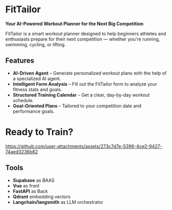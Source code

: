 # FitTailor

**Your AI-Powered Workout Planner for the Next Big Competition** 

FitTailor is a smart workout planner designed to help beginners athletes and enthusiasts prepare for their next competition — whether you're running, swimming, cycling, or lifting. 

## Features

- **AI-Driven Agent** – Generate personalized workout plans with the help of a specialized AI agent.
- **Intelligent Form Analysis** – Fill out the FitTailor form to analyze your fitness stats and goals.
- **Structured Training Calendar** – Get a clear, day-by-day workout schedule.
- **Goal-Oriented Plans** – Tailored to your competition date and performance goals.

# Ready to Train?
https://github.com/user-attachments/assets/273c7d7e-5396-4ce2-9427-74aed3236b82

## Tools

- **Supabase** as BAAS
- **Vue** as front
- **FastAPI** as Back
- **Qdrant** embedding vectors
- **Langchain/langsmith** as LLM orchestrator
